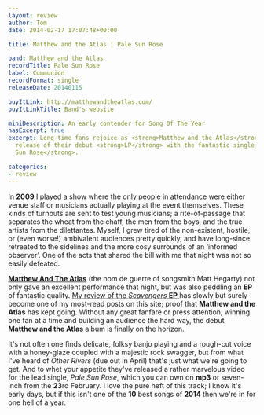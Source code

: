 ```yaml
---
layout: review
author: Tom
date: 2014-02-17 17:07:48+00:00

title: Matthew and the Atlas | Pale Sun Rose

band: Matthew and the Atlas
recordTitle: Pale Sun Rose
label: Communion
recordFormat: single
releaseDate: 20140115

buyItLink: http://matthewandtheatlas.com/
buyItLinkTitle: Band's website

miniDescription: An early contender for Song Of The Year
hasExcerpt: true
excerpt: Long-time fans rejoice as <strong>Matthew and the Atlas</strong> herald the
  release of their debut <strong>LP</strong> with the fantastic single, <strong>Pale
  Sun Rose</strong>.

categories:
- review
---
```


In **2009** I played a show where the only people in attendance were either venue staff or musicians actually playing at the event themselves. These kinds of turnouts are sent to test young musicians; a rite-of-passage that separates the wheat from the chaff, the men from the boys, and the true artists from the dilettantes. Myself, I grew tired of the non-existent, hostile, or (even worse!) ambivalent audiences pretty quickly, and have long-since retreated to the sidelines and the more cosy surrounds of an ‘informed observer’. One of the acts that shared the bill with me that night was not so easily defeated.

**[Matthew And The Atlas](http://matthewandtheatlas.com/)** (the nom de guerre of songsmith Matt Hegarty) not only gave an excellent performance that night, but was also peddling an **EP** of fantastic quality. [My review of the *Scavengers* **EP** ](http://eatenbymonsters/live/scavengers-matthew-and-the-atlas/)has slowly but surely become one of my most-read posts on this site; proof that **Matthew and the Atlas** has kept going. Without any great fanfare or press attention, winning one fan at a time and building an audience the hard way, the debut **Matthew and the Atlas** album is finally on the horizon.

It's not often one finds delicate, folksy banjo playing and a rough-cut voice with a honey-glaze coupled with a majestic rock swagger, but from what I've heard of *Other Rivers* (due out in April) that's just what we're going to get. And to whet your appetite they've released a rather marvelous video for the lead single, *Pale Sun Rose*, which you can own on **mp3** or seven-inch from the **23**rd February. I love the pure heft of this track; I know it's early days, but if this isn't one of the **10** best songs of **2014** then we're in for one hell of a year.
